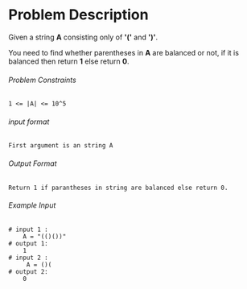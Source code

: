 # Problem Description

Given a string **A** consisting only of **'('** and **')'**.

You need to find whether parentheses in **A** are balanced or not, if it is balanced then return **1** else return **0**.

###### Problem Constraints

```
1 <= |A| <= 10^5
```

###### input format

``` 
First argument is an string A
```

###### Output Format

```
Return 1 if parantheses in string are balanced else return 0.
```

###### Example Input

```
# input 1 : 
    A = "(()())"
# output 1: 
    1
# input 2 : 
     A = ()(
# output 2: 
    0
```
